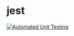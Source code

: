 # jest

[![Automated Unit Testing](https://github.com/GeniePrinie/jest/actions/workflows/unit-test.yml/badge.svg)](https://github.com/GeniePrinie/jest/actions/workflows/unit-test.yml)
